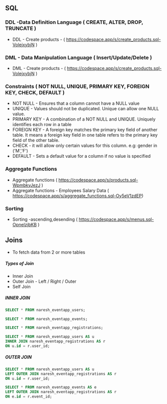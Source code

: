 ## SQL

### DDL -Data Definition Language ( CREATE, ALTER, DROP, TRUNCATE )
*  DDL - Create products - ( https://codespace.app/s/create_products.sql-VolejxybjN )

### DML - Data Manipulation Language ( Insert/Update/Delete )
*  DML - Create products - ( https://codespace.app/s/create_products.sql-VolejxybjN )

### Constraints ( NOT NULL, UNIQUE, PRIMARY KEY, FOREIGN KEY, CHECK, DEFAULT )
* NOT NULL - Ensures that a column cannot have a NULL value
* UNIQUE - Values should not be duplicated. Unique can allow one NULL value. 
* PRIMARY KEY - A combination of a NOT NULL and UNIQUE. Uniquely identifies each row in a table
* FOREIGN KEY - A foreign key matches the primary key field of another table. It means a foreign key field in one table refers to the primary key field of the other table.
* CHECK - it will allow only certain values for this column. e.g: gender in ('M','F')
* DEFAULT - Sets a default value for a column if no value is specified


### Aggregate Functions
*  Aggregate functions ( https://codespace.app/s/products.sql-WpmbkyJezJ )
*  Aggregate functions - Employees Salary Data ( https://codespace.app/s/aggregate_functions.sql-Oy5eV1zdEP)

### Sorting
*  Sorting -ascending,desending ( https://codespace.app/s/menus.sql-OpnelzjbKB )


## Joins
* To fetch data from 2 or more tables

##### Types of Join
* Inner Join
* Outer Join - Left / Right / Outer
* Self Join


#####  INNER JOIN

```sql
SELECT * FROM naresh_eventapp_users;

SELECT * FROM naresh_eventapp_events;

SELECT * FROM naresh_eventapp_registrations;

SELECT * FROM naresh_eventapp_users AS u
INNER JOIN naresh_eventapp_registrations AS r
ON u.id = r.user_id;
```

##### OUTER JOIN

```sql
SELECT * FROM naresh_eventapp_users AS u
LEFT OUTER JOIN naresh_eventapp_registrations AS r
ON u.id = r.user_id;

SELECT * FROM naresh_eventapp_events AS e
LEFT OUTER JOIN naresh_eventapp_registrations AS r
ON e.id = r.event_id;
```


